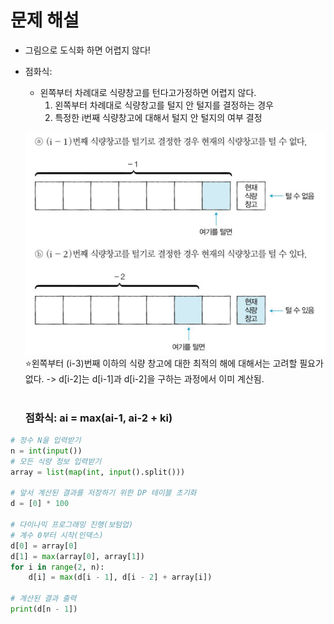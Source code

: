 # 문제 해설
- 그림으로 도식화 하면 어렵지 않다!
- 점화식:
    - 왼쪽부터 차례대로 식량창고를 턴다고가정하면 어렵지 않다.
        1. 왼쪽부터 차례대로 식량창고를 털지 안 털지를 결정하는 경우
        2. 특정한 i번째 식량창고에 대해서 털지 안 털지의 여부 결정

    ![alt text](../img/20251009/image.png)
    ⭐왼쪽부터 (i-3)번째 이하의 식량 창고에 대한 최적의 해에 대해서는 고려할 필요가 없다. -> d[i-2]는 d[i-1]과 d[i-2]을 구하는 과정에서 이미 계산됨.
    <br><br>
    ### 점화식: ai = max(ai-1, ai-2 + ki)

```py
# 정수 N을 입력받기
n = int(input())
# 모든 식량 정보 입력받기
array = list(map(int, input().split()))

# 앞서 계산된 결과를 저장하기 위한 DP 테이블 초기화
d = [0] * 100

# 다이나믹 프로그래밍 진행(보텀업)
# 계수 0부터 시작(인덱스)
d[0] = array[0]
d[1] = max(array[0], array[1])
for i in range(2, n):
    d[i] = max(d[i - 1], d[i - 2] + array[i])
    
# 계산된 결과 출력
print(d[n - 1])
```